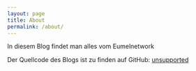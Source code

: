 ```yaml
---
layout: page
title: About
permalink: /about/
---
```


In diesem Blog findet man alles vom Eumelnetwork

Der Quellcode des Blogs ist zu finden auf GitHub:
[unsupported](https://github.com/eumel8/blog)

[jekyll-organization]: https://github.com/jekyll
